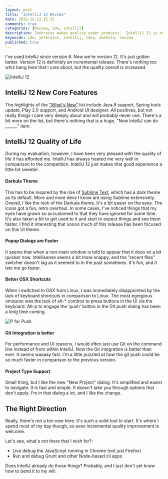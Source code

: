```yaml
---
layout: post
title: "IntelliJ 12 Review"
date: 2012-12-12 15:33
comments: true
categories: [Review, ide, intellij]
description: Jetbrains makes quality coder products.  IntelliJ 12 is no exception.  Here's what I mostly like.
keywords: ide, jetbrains, intellij, idea, darkula, review
published: true 
---
```


I've used IntelliJ since version 6.  Now we're version 12.  It's just gotten better.  Version 12 is definitely an incremental release.  There's nothing too whiz bang here that I care about, but the quality overall is increased.  

![IntelliJ 12](http://i.imgur.com/RM3Q1.jpg)

<!--more-->

## IntelliJ 12 New Core Features

The highlights of the ["What's New"](http://www.jetbrains.com/idea/whatsnew/index.html) list include Java 8 support, Spring tools update, Play 2.0 support, and Android UI designer.  All positives, but not really things I care very deeply about and will probably never use.  There's a bit more on the list, but there's nothing that is a huge, "Now IntelliJ can do ______" item.

## IntelliJ 12 Quality of Life

During my evaluation, however, I have been very pleased with the quality of life it has afforded me.  IntelliJ has always treated me very well in comparison to the competition.  IntelliJ 12 just makes that good experience a little bit sweeter.

#### Darkula Theme

This has to be inspired by the rise of [Sublime Text](http://www.sublimetext.com/), which has a dark theme as its default.  More and more devs I know are using Sublime extensively.  Overall, I like the look of the Darkula theme.  It's a bit easier on the eyes.  The icons got a fun, retro overhaul.  In some cases, I've noticed things that my eyes have grown so accustomed to that they have ignored for some time.  It's also taken a bit to get used to it and start to expect things and see them faster.  I find it interesting that soooo much of this release has been focused on this UI theme.

#### Popup Dialogs are Faster

It seems that when a non-main window is told to appear that it does so a bit quicker now.  Intellisense seems a bit more snappy, and the "recent files" switcher doesn't lag as it seemed to in the past sometimes.  It's fun, and it lets me go faster.

#### Better OSX Shortcuts

When I switched to OSX from Linux, I was immediately disappointed by the lack of keyboard shortcuts in comparison to Linux.  The most egregious omission was the lack of alt-* combos to press buttons in the UI via the keyboard.  Alt-p to engage the 'push' button in the Git push dialog has been a long time coming.

![P for Push](http://i.imgur.com/FYe1O.jpg)

#### Git Integration is better

For performance and UI reasons, I would often just use Git on the command line instead of from within IntelliJ.  Now the Git integration is better than ever.  It seems waaaay fast.  I'm a little puzzled at *how* the git push could be so much faster in comparison to the previous version.

#### Project Type Support

Small thing, but I like the new "New Project" dialog.  It's simplified and easier to navigate.  It is fast and simple.  It doesn't take you through options that don't apply.  I'm in that dialog a lot, and I like the change.

## The Right Direction

Really, there's not a ton new here.  It's such a solid tool to start.  It's where I spend most of my day though, so even incremental quality improvement is welcome.

Let's see, what's not there that I wish for?:

- Live debug the JavaScript running in Chrome (not just Firefox)
- Run and debug Grunt and other Node-based cli apps

Does IntelliJ already do those things?  Probably, and I just don't yet know how to bend it to my will.






